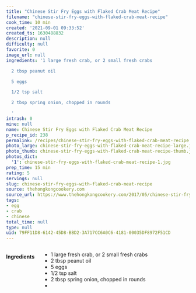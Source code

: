 ```yaml
---
title: "Chinese Stir Fry Eggs with Flaked Crab Meat Recipe"
filename: "chinese-stir-fry-eggs-with-flaked-crab-meat-recipe"
cook_time: 10 min
created: '2021-09-01 09:33:52'
created_ts: 1630488832
description: null
difficulty: null
favorite: 0
image_url: null
ingredients: '1 large fresh crab, or 2 small fresh crabs

  2 tbsp peanut oil

  5 eggs

  1/2 tsp salt

  2 tbsp spring onion, chopped in rounds

  '
intrash: 0
mine: null
name: Chinese Stir Fry Eggs with Flaked Crab Meat Recipe
p_recipe_id: 238
permalink: /recipes/chinese-stir-fry-eggs-with-flaked-crab-meat-recipe
photo_large: chinese-stir-fry-eggs-with-flaked-crab-meat-recipe-large.jpg
photo_thumb: chinese-stir-fry-eggs-with-flaked-crab-meat-recipe-thumb.jpg
photos_dict:
  '1': chinese-stir-fry-eggs-with-flaked-crab-meat-recipe-1.jpg
prep_time: 15 min
rating: 5
servings: null
slug: chinese-stir-fry-eggs-with-flaked-crab-meat-recipe
source: thehongkongcookery.com
source_url: https://www.thehongkongcookery.com/2017/05/chinese-stir-fry-eggs-with-flaked-crab.html
tags:
- egg
- crab
- chinese
total_time: null
type: null
uid: 79FF11D8-6142-45D8-BBD2-3A717CC6A0C6-4181-00035DF8972F51CD
---
```

<div class="large-8 medium-7 columns" id="writeup">	</div><!-- #writeup -->
</div><!-- #row-one -->
<div class="row" id="row-two">	<div class="medium-4 small-5 columns" id="ingredients"><h4>Ingredients</h4><div class="box box-ingredients content"><ul>
<li>1 large fresh crab, or 2 small fresh crabs</li>
<li>2 tbsp peanut oil</li>
<li>5 eggs</li>
<li>1/2 tsp salt</li>
<li>2 tbsp spring onion, chopped in rounds</li>
<li></li>
</ul>
</div>	</div>	<div class="medium-6 small-7 columns" id="directions">	</div>
